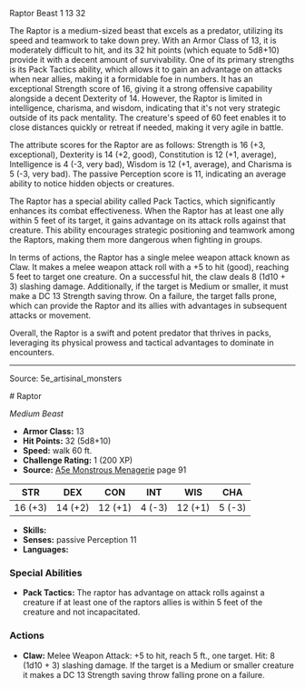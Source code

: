 <MonsterName/>Raptor</MonsterName>
<CreatureType/>Beast</CreatureType>
<CR/>1</CR>
<AC/>13</AC>
<HP/>32</HP>
<summary>The Raptor is a medium-sized beast that excels as a predator, utilizing its speed and teamwork to take down prey. With an Armor Class of 13, it is moderately difficult to hit, and its 32 hit points (which equate to 5d8+10) provide it with a decent amount of survivability. One of its primary strengths is its Pack Tactics ability, which allows it to gain an advantage on attacks when near allies, making it a formidable foe in numbers. It has an exceptional Strength score of 16, giving it a strong offensive capability alongside a decent Dexterity of 14. However, the Raptor is limited in intelligence, charisma, and wisdom, indicating that it's not very strategic outside of its pack mentality. The creature's speed of 60 feet enables it to close distances quickly or retreat if needed, making it very agile in battle.</summary>

<detail>

The attribute scores for the Raptor are as follows: Strength is 16 (+3, exceptional), Dexterity is 14 (+2, good), Constitution is 12 (+1, average), Intelligence is 4 (-3, very bad), Wisdom is 12 (+1, average), and Charisma is 5 (-3, very bad). The passive Perception score is 11, indicating an average ability to notice hidden objects or creatures.

The Raptor has a special ability called Pack Tactics, which significantly enhances its combat effectiveness. When the Raptor has at least one ally within 5 feet of its target, it gains advantage on its attack rolls against that creature. This ability encourages strategic positioning and teamwork among the Raptors, making them more dangerous when fighting in groups.

In terms of actions, the Raptor has a single melee weapon attack known as Claw. It makes a melee weapon attack roll with a +5 to hit (good), reaching 5 feet to target one creature. On a successful hit, the claw deals 8 (1d10 + 3) slashing damage. Additionally, if the target is Medium or smaller, it must make a DC 13 Strength saving throw. On a failure, the target falls prone, which can provide the Raptor and its allies with advantages in subsequent attacks or movement.

Overall, the Raptor is a swift and potent predator that thrives in packs, leveraging its physical prowess and tactical advantages to dominate in encounters.</detail>



---

Source: 5e_artisinal_monsters

<statblock>
# Raptor

*Medium* *Beast*

- **Armor Class:** 13
- **Hit Points:** 32 (5d8+10)
- **Speed:** walk 60 ft.
- **Challenge Rating:** 1 (200 XP)
- **Source:** [A5e Monstrous Menagerie](https://enpublishingrpg.com/products/level-up-monstrous-menagerie-a5e) page 91

| STR | DEX | CON | INT | WIS | CHA |
| --- | --- | --- | --- | --- | --- |
| 16 (+3) | 14 (+2) | 12 (+1) | 4 (-3) | 12 (+1) | 5 (-3) |

- **Skills:** 
- **Senses:** passive Perception 11
- **Languages:** 

### Special Abilities

- **Pack Tactics:** The raptor has advantage on attack rolls against a creature if at least one of the raptors allies is within 5 feet of the creature and not incapacitated.

### Actions

- **Claw:** Melee Weapon Attack: +5 to hit, reach 5 ft., one target. Hit: 8 (1d10 + 3) slashing damage. If the target is a Medium or smaller creature  it makes a DC 13 Strength saving throw  falling prone on a failure.


</statblock>


